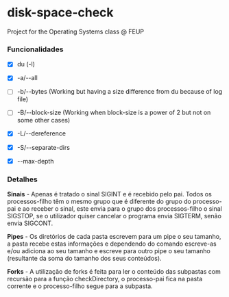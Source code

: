 # disk-space-check
Project for the Operating Systems class @ FEUP


### Funcionalidades
- [x] du (-l)
- [x] -a/--all
- [ ] -b/--bytes  (Working but having a size difference from du because of log file)
- [ ] -B/--block-size (Working when block-size is a power of 2 but not on some other cases)
- [x] -L/--dereference
- [x] -S/--separate-dirs
- [x] --max-depth


### Detalhes
**Sinais** - Apenas é tratado o sinal SIGINT e é recebido pelo pai. Todos os processos-filho têm o mesmo grupo que é diferente do grupo do processo-pai e ao receber o sinal, este envia para o grupo dos processos-filho o sinal SIGSTOP, se o utilizador quiser cancelar o programa envia SIGTERM, senão envia SIGCONT.

**Pipes** - Os diretórios de cada pasta escrevem para um pipe o seu tamanho, a pasta recebe estas informações e dependendo do comando escreve-as e/ou adiciona ao seu tamanho e escreve para outro pipe o seu tamanho (resultante da soma do tamanho dos seus conteúdos).

**Forks** - A utilização de forks é feita para ler o conteúdo das subpastas com recursão para a função checkDirectory, o processo-pai fica na pasta corrente e o processo-filho segue para a subpasta.

